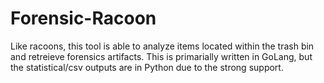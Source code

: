# Forensic-Racoon
Like racoons, this tool is able to analyze items located within the trash bin and retreieve forensics artifacts. This is primarially written in GoLang, but the statistical/csv outputs are in Python due to the strong support.
